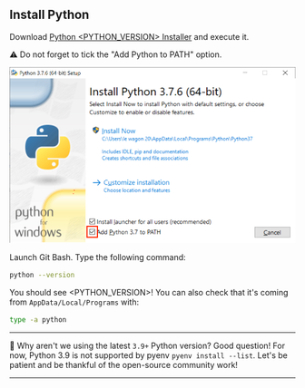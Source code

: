 ## Install Python

Download [Python <PYTHON_VERSION> Installer](https://www.python.org/ftp/python/<PYTHON_VERSION>/python-<PYTHON_VERSION>-amd64.exe) and execute it.

:warning: Do not forget to tick the "Add Python to PATH" option.

![](images/win_python.png)

Launch Git Bash. Type the following command:

```bash
python --version
```

You should see <PYTHON_VERSION>! You can also check that it's coming from `AppData/Local/Programs` with:

```bash
type -a python
```

---

:thinking: Why aren't we using the latest `3.9+` Python version? Good question! For now, Python 3.9 is not supported by pyenv `pyenv install --list`. Let's be patient and be thankful of the open-source community work!

---

